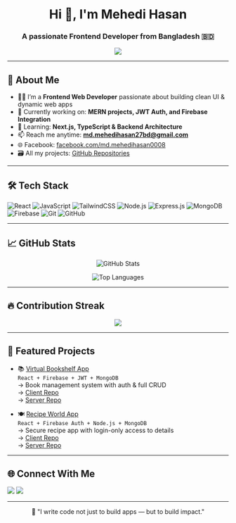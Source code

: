 <h1 align="center">Hi 👋, I'm Mehedi Hasan</h1>
<h3 align="center">A passionate Frontend Developer from Bangladesh 🇧🇩</h3>

<p align="center">
  <img src="https://readme-typing-svg.herokuapp.com/?lines=Frontend+Web+Developer;MERN+Stack+Learner;Building+with+React,+Tailwind,+Firebase;Always+Learning+Something+New...&center=true&width=500&height=45">
</p>

---

## 🚀 About Me

- 👨‍💻 I’m a **Frontend Web Developer** passionate about building clean UI & dynamic web apps
- 🔭 Currently working on: **MERN projects, JWT Auth, and Firebase Integration**
- 🌱 Learning: **Next.js, TypeScript & Backend Architecture**
- 📫 Reach me anytime: **md.mehedihasan27bd@gmail.com**
- 🌐 Facebook: [facebook.com/md.mehedihasan0008](https://www.facebook.com/md.mehedihasan0008/)
- 🗃 All my projects: [GitHub Repositories](https://github.com/mehedi-vai-coder?tab=repositories)

---

## 🛠️ Tech Stack

![React](https://img.shields.io/badge/-React-black?style=flat-square&logo=react)
![JavaScript](https://img.shields.io/badge/-JavaScript-black?style=flat-square&logo=javascript)
![TailwindCSS](https://img.shields.io/badge/-TailwindCSS-06B6D4?style=flat-square&logo=tailwindcss&logoColor=white)
![Node.js](https://img.shields.io/badge/-Node.js-black?style=flat-square&logo=node.js)
![Express.js](https://img.shields.io/badge/-Express.js-grey?style=flat-square&logo=express)
![MongoDB](https://img.shields.io/badge/-MongoDB-4EA94B?style=flat-square&logo=mongodb&logoColor=white)
![Firebase](https://img.shields.io/badge/-Firebase-FFCA28?style=flat-square&logo=firebase)
![Git](https://img.shields.io/badge/-Git-black?style=flat-square&logo=git)
![GitHub](https://img.shields.io/badge/-GitHub-181717?style=flat-square&logo=github)

---

## 📈 GitHub Stats

<p align="center">
  <img src="https://github-readme-stats.vercel.app/api?username=mehedi-vai-coder&show_icons=true&theme=radical&border_radius=10&custom_title=Mehedi's+GitHub+Stats" alt="GitHub Stats" />
</p>

<p align="center">
  <img src="https://github-readme-stats.vercel.app/api/top-langs/?username=mehedi-vai-coder&layout=compact&theme=radical" alt="Top Languages" />
</p>

---

## 🔥 Contribution Streak

<p align="center">
  <img src="https://github-readme-streak-stats.herokuapp.com/?user=mehedi-vai-coder&theme=radical" />
</p>

---

## 📌 Featured Projects

- 📚 [Virtual Bookshelf App](https://bookshelf-3935e.web.app/)  
  `React + Firebase + JWT + MongoDB`  
  → Book management system with auth & full CRUD  
  → [Client Repo](https://github.com/mehedi-vai-coder/virtual-bookshelf-client)  
  → [Server Repo](https://github.com/mehedi-vai-coder/virtual-bookshelf-server)

- 🍽️ [Recipe World App](https://recipe-auth-328a6.web.app/)  
  `React + Firebase Auth + Node.js + MongoDB`  
  → Secure recipe app with login-only access to details  
  → [Client Repo](https://github.com/mehedi-vai-coder/Recipe-Client-Side)  
  → [Server Repo](https://github.com/mehedi-vai-coder/Recipe-Server-Side)

---

## 🌐 Connect With Me

<p align="left">
  <a href="mailto:md.mehedihasan27bd@gmail.com"><img src="https://img.shields.io/badge/Gmail-red?style=for-the-badge&logo=gmail&logoColor=white"></a>
  <a href="https://www.facebook.com/md.mehedihasan0008/"><img src="https://img.shields.io/badge/Facebook-1877F2?style=for-the-badge&logo=facebook&logoColor=white"></a>
</p>

---

<p align="center">
  🧠 "I write code not just to build apps — but to build impact."
</p>
